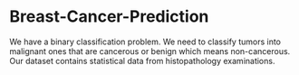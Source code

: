 # Breast-Cancer-Prediction
We have a binary classification problem. We need to classify tumors into malignant ones that are cancerous or benign which means non-cancerous. Our dataset contains statistical data from histopathology examinations.
